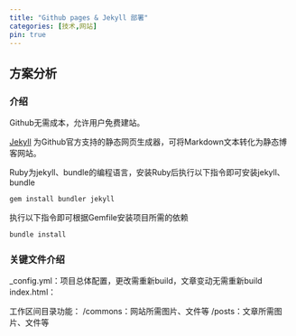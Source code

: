 ```yaml
---
title: "Github pages & Jekyll 部署"
categories: [技术,网站]
pin: true
---
```


## 方案分析

### 介绍
Github无需成本，允许用户免费建站。

[Jekyll](https://jekyllcn.com/)  为Github官方支持的静态网页生成器，可将Markdown文本转化为静态博客网站。

Ruby为jekyll、bundle的编程语言，安装Ruby后执行以下指令即可安装jekyll、bundle
```ruby
gem install bundler jekyll
```
执行以下指令即可根据Gemfile安装项目所需的依赖
```ruby
bundle install
```


### 关键文件介绍
_config.yml：项目总体配置，更改需重新build，文章变动无需重新build
index.html：

工作区间目录功能：
/commons：网站所需图片、文件等
/posts：文章所需图片、文件等



